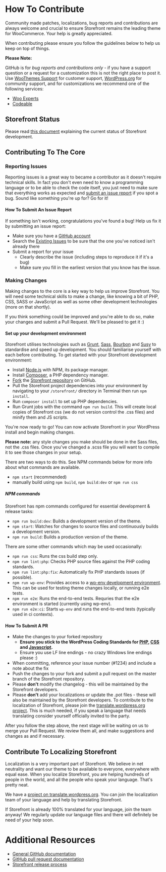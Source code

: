 # How To Contribute

Community made patches, localizations, bug reports and contributions are always welcome and crucial to ensure Storefront remains the leading theme for WooCommerce. Your help is greatly appreciated.

When contributing please ensure you follow the guidelines below to help us keep on top of things.

__Please Note:__

GitHub is for *bug reports and contributions only* - if you have a support question or a request for a customization this is not the right place to post it. Use [WooThemes Support](https://support.woothemes.com) for customer support, [WordPress.org](http://wordpress.org/support/themes/storefront) for community support, and for customizations we recommend one of the following services:

- [Woo Experts](https://woocommerce.com/experts/)
- [Codeable](https://codeable.io/)

## Storefront Status
Please read [this document](./STOREFRONT_STATUS.md) explaining the current status of Storefront development.

## Contributing To The Core

### Reporting Issues

Reporting issues is a great way to became a contributor as it doesn't require technical skills. In fact you don't even need to know a programming language or to be able to check the code itself, you just need to make sure that everything works as expected and [submit an issue report](https://github.com/woothemes/woocommerce/issues/new) if you spot a bug. Sound like something you're up for? Go for it!

#### How To Submit An Issue Report

If something isn't working, congratulations you've found a bug! Help us fix it by submitting an issue report:

* Make sure you have a [GitHub account](https://github.com/signup/free)
* Search the [Existing Issues](https://github.com/woothemes/storefront/issues) to be sure that the one you've noticed isn't already there
* Submit a report for your issue
  * Clearly describe the issue (including steps to reproduce it if it's a bug)
  * Make sure you fill in the earliest version that you know has the issue.

### Making Changes

Making changes to the core is a key way to help us improve Storefront. You will need some technical skills to make a change, like knowing a bit of PHP, CSS, SASS or JavaScript as well as some other development technologies (more on that shortly).

If you think something could be improved and you're able to do so, make your changes and submit a Pull Request. We'll be pleased to get it :)

#### Set up your development environment
Storefront utilises technologies such as [Grunt](http://gruntjs.com/), [Sass](http://sass-lang.com/), [Bourbon](http://bourbon.io/) and [Susy](http://susy.oddbird.net/) to standardise and speed up development. You should familiarise yourself with each before contributing. To get started with your Storefront development environment:

* Install [Node.js](https://nodejs.org/en/) with NPM, its package manager.
* Install [Composer](https://getcomposer.org), a PHP dependency manager.
* [Fork](https://help.github.com/articles/fork-a-repo/) the [Storefront repository](https://github.com/woothemes/storefront) on GitHub.
* Pull the Storefront project dependencies into your environment by navigating to your `/storefront/` directory in Terminal then run `npm install`.
* Run `composer install` to set up PHP dependencies.
* Run Grunt jobs with the command `npm run build`. This will create local copies of Storefront css (we do not version control the .css files) and minify them and JS scripts.

You're now ready to go! You can now activate Storefront in your WordPress install and begin making changes.

**Please note:** any style changes you make should be done in the Sass files, not the .css files. Once you've changed a .scss file you will want to compile it to see those changes in your setup.

There are two ways to do this. See NPM commands below for more info about what commands are available.

- `npm start` (recommended)
- manually build using `npm build`, `npm build:dev` or `npm run css`

##### NPM commands

Storefront has npm commands configured for essential development & release tasks:

- `npm run build:dev`: Builds a development version of the theme.
- `npm start`: Watches for changes to source files and continuously builds a development version.
- `npm run build`: Builds a production version of the theme.

There are some other commands which may be used occasionally:

- `npm run css`: Runs the css build step only.
- `npm run lint:php`: Checks PHP source files against the PHP coding standards.
- `npm run lint:php:fix`: Automatically fix PHP standards issues (if possible).
- `npm run wp-env`: Provides access to a [wp-env development environment](https://developer.wordpress.org/block-editor/packages/packages-env/). This can be used for testing theme changes locally, or running e2e tests.
- `npm run e2e`: Runs the end-to-end tests. Requries that the e2e environment is started (currently using wp-env).
- `npm run e2e:ci`: Starts `wp-env` and runs the end-to-end tests (typically used in ci contexts).

#### How To Submit A PR

* Make the changes to your forked repository
  * **Ensure you stick to the WordPress Coding Standards for [PHP](http://make.wordpress.org/core/handbook/coding-standards/php/), [CSS](https://make.wordpress.org/core/handbook/best-practices/coding-standards/css/) and [Javascript](https://make.wordpress.org/core/handbook/best-practices/coding-standards/javascript/).**
  * Ensure you use LF line endings - no crazy Windows line endings please :)
* When committing, reference your issue number (#1234) and include a note about the fix
* Push the changes to your fork and submit a pull request on the master branch of the Storefront repository.
* Please **don't** modify the changelog - this will be maintained by the Storefront developers.
* Please **don't** add your localizations or update the .pot files - these will also be maintained by the Storefront developers. To contribute to the localization of Storefront, please join the [translate.wordpress.org project](https://translate.wordpress.org/projects/wp-themes/storefront). This is much needed, if you speak a language that needs translating consider yourself officially invited to the party.

After you follow the step above, the next stage will be waiting on us to merge your Pull Request. We review them all, and make suggestions and changes as and if necessary.

## Contribute To Localizing Storefront

Localization is a very important part of Storefront. We believe in net neutrality and want our theme to be available to everyone, everywhere with equal ease. When you localize Storefront, you are helping hundreds of people in the world, and all the people who speak your language. That's pretty neat.

We have a [project on translate.wordpress.org](https://translate.wordpress.org/projects/wp-themes/storefront). You can join the localization team of your language and help by translating Storefront.

If Storefront is already 100% translated for your language, join the team anyway! We regularly update our language files and there will definitely be need of your help soon.

# Additional Resources

* [General GitHub documentation](http://help.github.com/)
* [GitHub pull request documentation](http://help.github.com/send-pull-requests/)
* [Storefront release process](./docs/releases.md)
